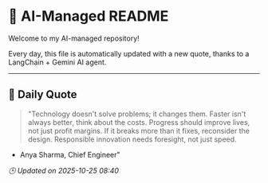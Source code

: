# 🧠 AI-Managed README

Welcome to my AI-managed repository!

Every day, this file is automatically updated with a new quote, thanks to a LangChain + Gemini AI agent.

---

## 📅 Daily Quote

> "Technology doesn't solve problems; it changes them.
Faster isn't always better, think about the costs.
Progress should improve lives, not just profit margins.
If it breaks more than it fixes, reconsider the design.
Responsible innovation needs foresight, not just speed.

- Anya Sharma, Chief Engineer"

*🕒 Updated on 2025-10-25 08:40*